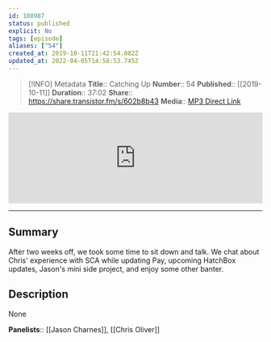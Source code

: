 ```yaml
---
id: 108987
status: published
explicit: No
tags: [episode]
aliases: ["54"]
created_at: 2019-10-11T21:42:54.082Z
updated_at: 2022-04-05T14:58:53.745Z
---
```


> [!INFO] Metadata
> **Title**:: Catching Up
> **Number**:: 54
> **Published**:: [[2019-10-11]]
> **Duration**:: 37:02
> **Share**:: <https://share.transistor.fm/s/602b8b43>
> **Media**:: [MP3 Direct Link](https://dts.podtrac.com/redirect.mp3/media.transistor.fm/602b8b43/0e483421.mp3)

<iframe width="100%" height="180" frameborder="no" scrolling="no" seamless src="https://share.transistor.fm/e/602b8b43/dark"></iframe>

---

## Summary

After two weeks off, we took some time to sit down and talk. We chat about Chris' experience with SCA while updating Pay, upcoming HatchBox updates, Jason's mini side project, and enjoy some other banter.

## Description

None

**Panelists**:: [[Jason Charnes]], [[Chris Oliver]]

